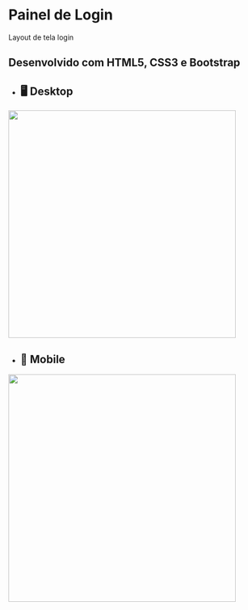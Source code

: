 # Painel de Login
Layout de tela login

## Desenvolvido com HTML5, CSS3 e Bootstrap

* ## 🖥️ Desktop
<div align="left">
 <img src="https://user-images.githubusercontent.com/102770109/170491037-af0edd92-ee18-4e31-9941-700412a149dc.png" width="450" /> 
  </div>

* ## 📱 Mobile
<div align="left">
 <img src="https://user-images.githubusercontent.com/102770109/170491752-64c4f19e-bc4e-46ad-aabf-d330ad47fcd4.png" width="450" /> 
  </div>
